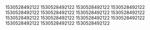 1530528492122
1530528492122
1530528492122
1530528492122
1530528492122
1530528492122
1530528492122
1530528492122
1530528492122
1530528492122
1530528492122
1530528492122
1530528492122
1530528492122
1530528492122